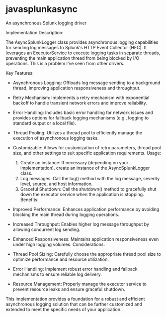 # javasplunkasync
An asynchronous Splunk logging driver

Implementation Description:

The AsyncSplunkLogger class provides asynchronous logging capabilities for sending log messages to Splunk's HTTP Event Collector (HEC). It leverages an ExecutorService to execute logging tasks in separate threads, preventing the main application thread from being blocked by I/O operations.  This is a problem I've seen from other drivers. 

Key Features:

- Asynchronous Logging: Offloads log message sending to a background thread, improving application responsiveness and throughput.
- Retry Mechanism: Implements a retry mechanism with exponential backoff to handle transient network errors and improve reliability.
- Error Handling: Includes basic error handling for network issues and provides options for fallback logging mechanisms (e.g., logging to standard output or a local file).
- Thread Pooling: Utilizes a thread pool to efficiently manage the execution of asynchronous logging tasks.
- Customizable: Allows for customization of retry parameters, thread pool size, and other settings to suit specific application requirements.
Usage:

  1. Create an instance: If necessary (depending on your implementation), create an instance of the AsyncSplunkLogger class.
  2. Log messages: Call the log() method with the log message, severity level, source, and host information.
  3. Graceful Shutdown: Call the shutdown() method to gracefully shut down the executor service when the application is stopping.
Benefits:

- Improved Performance: Enhances application performance by avoiding blocking the main thread during logging operations.
- Increased Throughput: Enables higher log message throughput by allowing concurrent log sending.
- Enhanced Responsiveness: Maintains application responsiveness even under high logging volumes.
Considerations:

- Thread Pool Sizing: Carefully choose the appropriate thread pool size to optimize performance and resource utilization.
- Error Handling: Implement robust error handling and fallback mechanisms to ensure reliable log delivery.
- Resource Management: Properly manage the executor service to prevent resource leaks and ensure graceful shutdown.

This implementation provides a foundation for a robust and efficient asynchronous logging solution that can be further customized and extended to meet the specific needs of your application.

